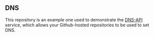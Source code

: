 
DNS
---

This repository is an example one used to demonstrate the
[DNS-API](http://dns-api.com/) service, which allows your Github-hosted
repositories to be used to set DNS.


